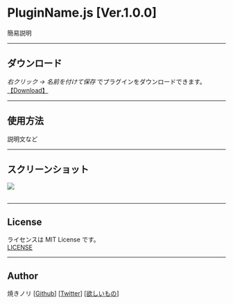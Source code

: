 # PluginName.js [Ver.1.0.0]
簡易説明

---

<!-- ここからURL一覧 -->
[LICENSE]: ./LICENSE
[【Download】]: https://raw.githubusercontent.com/Yakinori0424/RPGMakerMVPlugins/master/plugins/PluginName/PluginName.js
<!-- ここまでURL一覧 -->

## ダウンロード
*右クリック → 名前を付けて保存* でプラグインをダウンロードできます。  
[【Download】][]

---
## 使用方法
説明文など

---
## スクリーンショット
![](./res/PluginName_01.jpg)<br><br>

---
## License
ライセンスは MIT License です。  
[LICENSE][]

---
## Author
焼きノリ
[[Github](https://github.com/Yakinori0424/RPGMakerMVPlugins)]
[[Twitter](https://twitter.com/Noritake0424)]
[[欲しいもの](http://www.amazon.co.jp/registry/wishlist/3HAY7QN91DUF2/ref=cm_sw_r_tw_ws_x_i3sGyb08ST7P4)]
